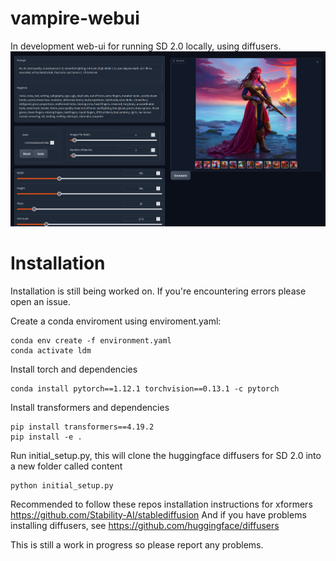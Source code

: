 # vampire-webui

In development web-ui for running SD 2.0 locally, using diffusers.
![alt text](https://github.com/CoffeeVampir3/vampire-webui/blob/a438783f0f90ec40563e7747938a11e832792d8a/image.png)

# Installation

Installation is still being worked on. If you're encountering errors please open an issue.

Create a conda enviroment using enviroment.yaml:
```
conda env create -f environment.yaml
conda activate ldm
```

Install torch and dependencies
```
conda install pytorch==1.12.1 torchvision==0.13.1 -c pytorch
```

Install transformers and dependencies
```
pip install transformers==4.19.2
pip install -e .
```

Run initial_setup.py, this will clone the huggingface diffusers for SD 2.0 into a new folder called content
```
python initial_setup.py
```

Recommended to follow these repos installation instructions for xformers <https://github.com/Stability-AI/stablediffusion>
And if you have problems installing diffusers, see <https://github.com/huggingface/diffusers>

This is still a work in progress so please report any problems.
